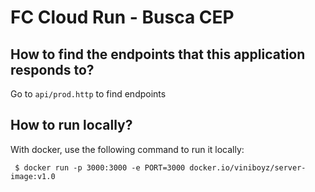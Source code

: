 # FC Cloud Run - Busca CEP

## How to find the endpoints that this application responds to?

Go to `api/prod.http` to find endpoints


## How to run locally?

With docker, use the following command to run it locally:

` $ docker run -p 3000:3000 -e PORT=3000 docker.io/viniboyz/server-image:v1.0` 



